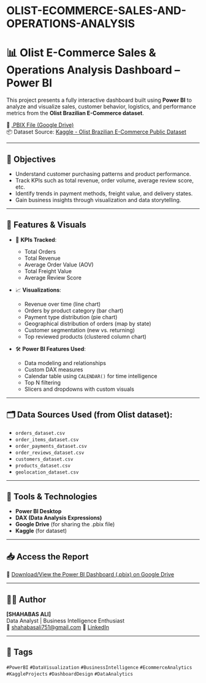 # OLIST-ECOMMERCE-SALES-AND-OPERATIONS-ANALYSIS

# 📊 Olist E-Commerce Sales & Operations Analysis Dashboard – Power BI

This project presents a fully interactive dashboard built using **Power BI** to analyze and visualize sales, customer behavior, logistics, and performance metrics from the **Olist Brazilian E-Commerce dataset**.

📁 [.PBIX File (Google Drive)](https://drive.google.com/file/d/1gggfqlZwDr1hnj7c8Cn9WJAxcavr6SgS/view?usp=sharing)  
📦 Dataset Source: [Kaggle - Olist Brazilian E-Commerce Public Dataset](https://www.kaggle.com/datasets/olistbr/brazilian-ecommerce)

---

## 🎯 Objectives

- Understand customer purchasing patterns and product performance.
- Track KPIs such as total revenue, order volume, average review score, etc.
- Identify trends in payment methods, freight value, and delivery states.
- Gain business insights through visualization and data storytelling.

---

## 📌 Features & Visuals

- 🧾 **KPIs Tracked**:  
  - Total Orders  
  - Total Revenue  
  - Average Order Value (AOV)  
  - Total Freight Value  
  - Average Review Score

- 📈 **Visualizations**:
  - Revenue over time (line chart)
  - Orders by product category (bar chart)
  - Payment type distribution (pie chart)
  - Geographical distribution of orders (map by state)
  - Customer segmentation (new vs. returning)
  - Top reviewed products (clustered column chart)

- 🛠️ **Power BI Features Used**:
  - Data modeling and relationships
  - Custom DAX measures
  - Calendar table using `CALENDAR()` for time intelligence
  - Top N filtering
  - Slicers and dropdowns with custom visuals

---

## 🗂️ Data Sources Used (from Olist dataset):

- `orders_dataset.csv`
- `order_items_dataset.csv`
- `order_payments_dataset.csv`
- `order_reviews_dataset.csv`
- `customers_dataset.csv`
- `products_dataset.csv`
- `geolocation_dataset.csv`

---

## 📌 Tools & Technologies

- **Power BI Desktop**
- **DAX (Data Analysis Expressions)**
- **Google Drive** (for sharing the .pbix file)
- **Kaggle** (for dataset)

---

## 📥 Access the Report

🔗 [Download/View the Power BI Dashboard (.pbix) on Google Drive](https://drive.google.com/file/d/1gggfqlZwDr1hnj7c8Cn9WJAxcavr6SgS/view?usp=sharing)

---

## 🙋‍♂️ Author

**[SHAHABAS ALI]**  
Data Analyst | Business Intelligence Enthusiast  
📧 shahabasali751@gmail.com
🔗 [LinkedIn](www.linkedin.com/in/shahabas-ali-8-) 

---

## 📌 Tags

`#PowerBI` `#DataVisualization` `#BusinessIntelligence` `#EcommerceAnalytics` `#KaggleProjects` `#DashboardDesign` `#DataAnalytics`

